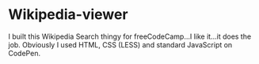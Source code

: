 # Wikipedia-viewer
I built this Wikipedia Search thingy for freeCodeCamp...I like it...it does the job.
Obviously I used HTML, CSS (LESS) and standard JavaScript on CodePen. 
